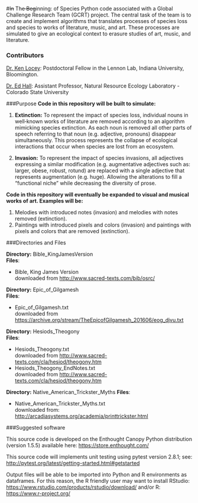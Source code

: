 #~~In~~ Th~~e Beg~~inning: of Species
Python code associated with a Global Challenge Research Team (GCRT) project.The central task of the team is to create and implement algorithms that translates processes of species loss and species to works of literature, music, and art. These processes are simulated to give an ecological context to erasure studies of art, music, and literature.

### Contributors
[Dr. Ken Locey](http://kenlocey.weecology.org/): Postdoctoral Fellow in the Lennon Lab, Indiana University, Bloomington.

[Dr. Ed Hall](http://www.nrel.colostate.edu/hall-lab/): Assistant Professor, Natural Resource Ecology Laboratory - Colorado State University


###Purpose
**Code in this repository will be built to simulate:**

1. **Extinction:** To represent the impact of species loss, individual nouns in well‐known works of literature are removed according to an algorithm mimicking species extinction. As each noun is removed all other parts of speech referring to that noun (e.g. adjective, pronouns) disappear simultaneously. This process represents the collapse of ecological interactions that occur when species are lost from an ecosystem.2. **Invasion:** To represent the impact of species invasions, all adjectives expressing a similar modification (e.g. augmentative adjectives such as: larger, obese, robust, rotund) are replaced with a single adjective that represents augmentation (e.g. huge). Allowing the alterations to fill a “functional niche” while decreasing the diversity of prose.**Code in this repository will eventually be expanded to visual and musical works of art. Examples will be:**

1. Melodies with introduced notes (invasion) and melodies with notes removed (extinction).
2. Paintings with introduced pixels and colors (invasion) and paintings with pixels and colors that are removed (extinction).

###Directories and Files

**Directory:** Bible\_KingJamesVersion  
**Files**:  

* Bible, King James Version  
downloaded from http://www.sacred-texts.com/bib/osrc/

**Directory:** Epic\_of\_Gilgamesh  
**Files**: 

* Epic\_of\_Gilgamesh.txt  
downloaded from https://archive.org/stream/TheEpicofGilgamesh_201606/eog_djvu.txt

**Directory:** Hesiods\_Theogony  
**Files**: 

* Hesiods\_Theogony.txt  
downloaded from http://www.sacred-texts.com/cla/hesiod/theogony.htm
* Hesiods\_Theogony\_EndNotes.txt  
downloaded from http://www.sacred-texts.com/cla/hesiod/theogony.htm

**Directory:** Native\_American\_Trickster\_Myths
**Files**: 

* Native\_American\_Trickster\_Myths.txt  
downloaded from: http://arcadiasystems.org/academia/printtrickster.html


###Suggested software

This source code is developed on the Enthought Canopy Python distribution (version 1.5.5) available here: https://store.enthought.com/

This source code will implements unit testing using pytest version 2.8.1; see: http://pytest.org/latest/getting-started.html#getstarted

Output files will be able to be imported into Python and R environments as dataframes. For this reason, the R friendly user may want to install RStudio: https://www.rstudio.com/products/rstudio/download/ and/or R: https://www.r-project.org/
